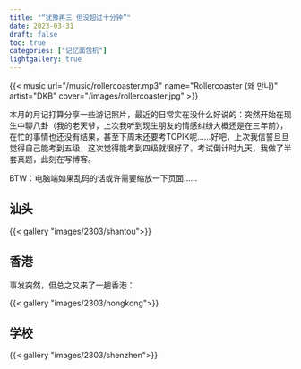 ```yaml
---
title: "“犹豫再三 但没超过十分钟”"
date: 2023-03-31
draft: false
toc: true
categories: ["记忆面包机"]
lightgallery: true
---
```


{{< music url="/music/rollercoaster.mp3" name="Rollercoaster (왜 만나)" artist="DKB"  cover="/images/rollercoaster.jpg" >}}

本月的月记打算分享一些游记照片，最近的日常实在没什么好说的：突然开始在现生中聊八卦（我的老天爷，上次我听到现生朋友的情感纠纷大概还是在三年前），在忙的事情也还没有结果，甚至下周末还要考TOPIK呢……好吧，上次我信誓旦旦觉得自己能考到五级，这次觉得能考到四级就很好了，考试倒计时九天，我做了半套真题，此刻在写博客。

BTW：电脑端如果乱码的话或许需要缩放一下页面……

## 汕头

{{< gallery "images/2303/shantou">}}

## 香港

事发突然，但总之又来了一趟香港：

{{< gallery "images/2303/hongkong">}}

## 学校

{{< gallery "images/2303/shenzhen">}}